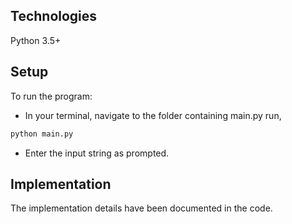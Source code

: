 ## Technologies
Python 3.5+

## Setup
To run the program:
- In your terminal, navigate to the folder containing main.py run,
``` bash
python main.py
```
- Enter the input string as prompted.

## Implementation
The implementation details have been documented in the code.
